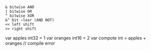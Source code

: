 ```
& bitwise AND
| bitwise OR
^ bitwise XOR
&^ bit −lear (AND NOT)
<< left shift
>> right shift
```
var apples int32 = 1
var oranges int16 = 2
var compote int = apples + oranges // compile error
